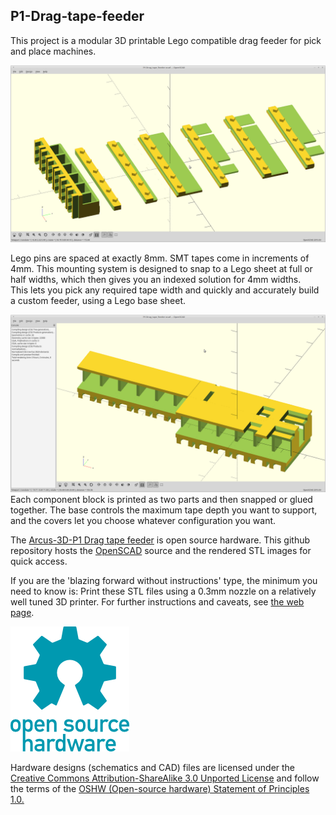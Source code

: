 ## P1-Drag-tape-feeder

This project is a modular 3D printable Lego compatible drag feeder for pick and place machines. 

![feeder.png](images/feeder.png)

Lego pins are spaced at exactly 8mm.  SMT tapes come in increments of 4mm. 
This mounting system is designed to snap to a Lego sheet at full or half widths, which then gives you an indexed solution for 4mm widths.  
This lets you pick any required tape width and quickly and accurately build a custom feeder, using a Lego base sheet. 

![parts.png](images/parts.png)
Each component block is printed as two parts and then snapped or glued together.  The base controls the maximum tape depth you want to support, and the covers let you choose whatever configuration you want.

The [Arcus-3D-P1 Drag tape feeder](https://hackaday.io/project/160857) is open source hardware. This github repository hosts the [OpenSCAD](http://www.openscad.org) source and the rendered STL images for quick access.

If you are the 'blazing forward without instructions' type, the minimum you need to know is: Print these STL files using a 0.3mm nozzle on a relatively well tuned 3D printer. For further instructions and caveats, see [the web page](https://hackaday.io/project/160857).

![oshw-logo-200-px.png](images/oshw-logo-200-px.png)

Hardware designs (schematics and CAD) files are licensed under the [Creative Commons Attribution-ShareAlike 3.0 Unported License](http://creativecommons.org/licenses/by-sa/3.0/) and follow the terms of the [OSHW (Open-source hardware) Statement of Principles 1.0.](http://freedomdefined.org/OSHW)

